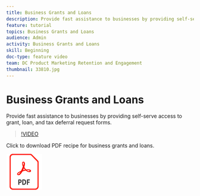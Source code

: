 ```yaml
---
title: Business Grants and Loans
description: Provide fast assistance to businesses by providing self-serve access to grant, loan, and tax deferral request forms.
feature: tutorial
topics: Business Grants and Loans
audience: Admin
activity: Business Grants and Loans
skill: Beginning
doc-type: feature video
team: DC Product Marketing Retention and Engagement
thumbnail: 33810.jpg
---
```


# Business Grants and Loans

Provide fast assistance to businesses by providing self-serve access to grant, loan, and tax deferral request forms.

>[!VIDEO](https://video.tv.adobe.com/v/33810?hidetitle=true)

Click to download PDF recipe for business grants and loans.

[![Download PDF Recipe](../assets/acrobat_PDF_96.png)](../assets/UseCaseRecipe-EN-CreatingWebForms.pdf)